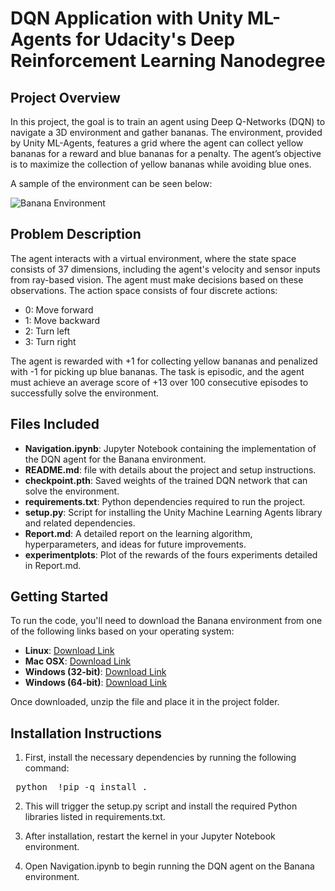 # DQN Application with Unity ML-Agents for Udacity's Deep Reinforcement Learning Nanodegree

## Project Overview
In this project, the goal is to train an agent using Deep Q-Networks (DQN) to navigate a 3D environment and gather bananas. The environment, provided by Unity ML-Agents, features a grid where the agent can collect yellow bananas for a reward and blue bananas for a penalty. The agent’s objective is to maximize the collection of yellow bananas while avoiding blue ones.

A sample of the environment can be seen below:

![Banana Environment](https://video.udacity-data.com/topher/2018/June/5b1ab4b0_banana/banana.gif)

## Problem Description
The agent interacts with a virtual environment, where the state space consists of 37 dimensions, including the agent's velocity and sensor inputs from ray-based vision. The agent must make decisions based on these observations. The action space consists of four discrete actions:

- 0: Move forward
- 1: Move backward
- 2: Turn left
- 3: Turn right

The agent is rewarded with +1 for collecting yellow bananas and penalized with -1 for picking up blue bananas. The task is episodic, and the agent must achieve an average score of +13 over 100 consecutive episodes to successfully solve the environment.

## Files Included
- **Navigation.ipynb**: Jupyter Notebook containing the implementation of the DQN agent for the Banana environment.
- **README.md**: file with details about the project and setup instructions.
- **checkpoint.pth**: Saved weights of the trained DQN network that can solve the environment.
- **requirements.txt**: Python dependencies required to run the project.
- **setup.py**: Script for installing the Unity Machine Learning Agents library and related dependencies.
- **Report.md**: A detailed report on the learning algorithm, hyperparameters, and ideas for future improvements.
- **experimentplots**: Plot of the rewards of the fours experiments detailed in Report.md.

## Getting Started

To run the code, you'll need to download the Banana environment from one of the following links based on your operating system:

- **Linux**: [Download Link](https://s3-us-west-1.amazonaws.com/udacity-drlnd/P1/Banana/Banana_Linux.zip)
- **Mac OSX**: [Download Link](https://s3-us-west-1.amazonaws.com/udacity-drlnd/P1/Banana/Banana.app.zip)
- **Windows (32-bit)**: [Download Link](https://s3-us-west-1.amazonaws.com/udacity-drlnd/P1/Banana/Banana_Windows_x86.zip)
- **Windows (64-bit)**: [Download Link](https://s3-us-west-1.amazonaws.com/udacity-drlnd/P1/Banana/Banana_Windows_x86_64.zip)

Once downloaded, unzip the file and place it in the project folder.

## Installation Instructions

1. First, install the necessary dependencies by running the following command:

<pre> python  !pip -q install . </pre>

2. This will trigger the setup.py script and install the required Python libraries listed in requirements.txt.

3. After installation, restart the kernel in your Jupyter Notebook environment.

4. Open Navigation.ipynb to begin running the DQN agent on the Banana environment.

